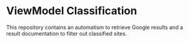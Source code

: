# ViewModel Classification

This repository contains an automatism to retrieve Google results and a result documentation to filter out classified sites.
